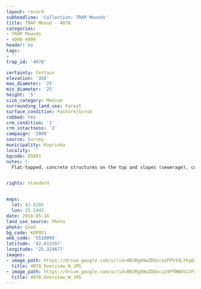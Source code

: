 ```yaml
---
layout: record
subheadline: 'Collection: TRAP Mounds'
title: TRAP Mound - 4078
categories:
- TRAP Mounds
- 4000-4999
header: no
tags:
- ''
trap_id: '4078'

certainty: Certain
elevation: '358'
max_diameter: '25'
min_diameter: '25'
height: '5'
size_category: Medium
surrounding_land_use: Forest
surface_condition: Pasture|Scrub
robbed: Yes
crm_condition: '2'
crm_intactness: '2'
campaign: '2009'
source: Survey
municipality: Koprinka
locality: ''
bgcode: DS001
notes: |-
  Flat-topped, concrete structures on the top and slopes (sewerage), cutting in N slope.


rights: standard


maps:
  lat: 42.6285
  lon: 25.2442
date: 2018-05-16
land_use_source: Photo
photo: Good
bg_code: КОР051
akb_code: '5510095'
latitude: '42.613357'
longitude: '25.324677'
images:
- image_path: https://drive.google.com/uc?id=0B3Rg88wZDQscazFPV3dLYkg0ZDQ
  title: 4078_Overview_N.JPG
- image_path: https://drive.google.com/uc?id=0B3Rg88wZDQsca19PTWNOV2JFX28
  title: 4078_Overview_W.JPG
---
```


